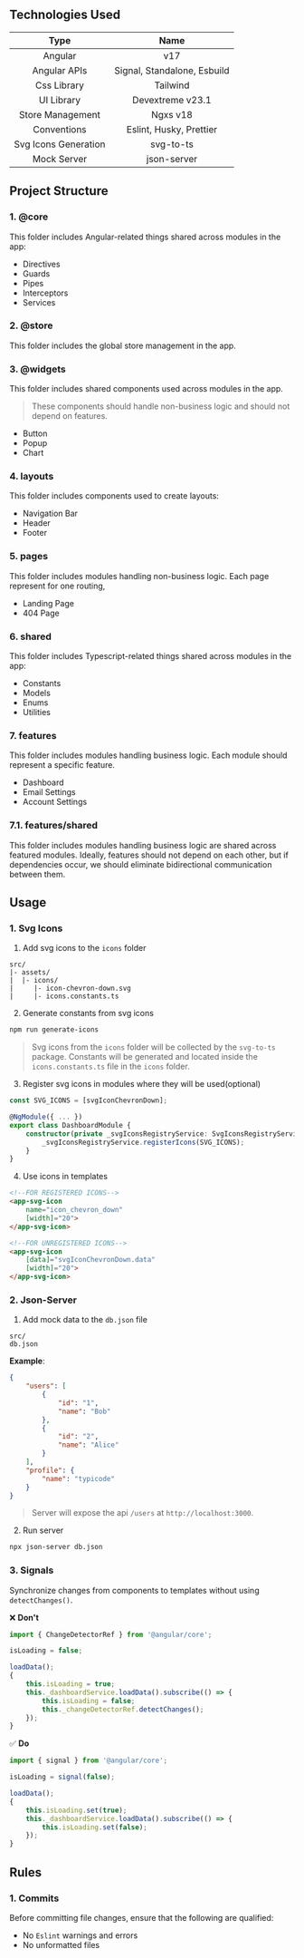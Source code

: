 ## Technologies Used

|         Type         |            Name             |
| :------------------: | :-------------------------: |
|       Angular        |             v17             |
|     Angular APIs     | Signal, Standalone, Esbuild |
|     Css Library      |          Tailwind           |
|      UI Library      |      Devextreme v23.1       |
|   Store Management   |          Ngxs v18           |
|     Conventions      |   Eslint, Husky, Prettier   |
| Svg Icons Generation |          svg-to-ts          |
|     Mock Server      |         json-server         |

## Project Structure

### 1. @core

This folder includes Angular-related things shared across modules in the app:

-   Directives
-   Guards
-   Pipes
-   Interceptors
-   Services

### 2. @store

This folder includes the global store management in the app.

### 3. @widgets

This folder includes shared components used across modules in the app.

> These components should handle non-business logic and should not depend on features.

-   Button
-   Popup
-   Chart

### 4. layouts

This folder includes components used to create layouts:

-   Navigation Bar
-   Header
-   Footer

### 5. pages

This folder includes modules handling non-business logic. Each page represent for one routing,

-   Landing Page
-   404 Page

### 6. shared

This folder includes Typescript-related things shared across modules in the app:

-   Constants
-   Models
-   Enums
-   Utilities

### 7. features

This folder includes modules handling business logic. Each module should represent a specific feature.

-   Dashboard
-   Email Settings
-   Account Settings

### 7.1. features/shared

This folder includes modules handling business logic are shared across featured modules. Ideally,
features should not depend on each other, but if dependencies occur, we should eliminate bidirectional communication between them.

## Usage

### 1. Svg Icons

1. Add svg icons to the `icons` folder

```
src/
|- assets/
|  |- icons/
|     |- icon-chevron-down.svg
|     |- icons.constants.ts
```

2. Generate constants from svg icons

```bash
npm run generate-icons
```

> Svg icons from the `icons` folder will be collected by the `svg-to-ts` package. Constants will be
> generated and located inside the `icons.constants.ts` file in the `icons` folder.

3. Register svg icons in modules where they will be used(optional)

```ts
const SVG_ICONS = [svgIconChevronDown];

@NgModule({ ... })
export class DashboardModule {
    constructor(private _svgIconsRegistryService: SvgIconsRegistryService) {
        _svgIconsRegistryService.registerIcons(SVG_ICONS);
    }
}
```

4. Use icons in templates

```html
<!--FOR REGISTERED ICONS-->
<app-svg-icon
    name="icon_chevron_down"
    [width]="20">
</app-svg-icon>

<!--FOR UNREGISTERED ICONS-->
<app-svg-icon
    [data]="svgIconChevronDown.data"
    [width]="20">
</app-svg-icon>
```

### 2. Json-Server

1. Add mock data to the `db.json` file

```
src/
db.json
```

**Example**:

```json
{
    "users": [
        {
            "id": "1",
            "name": "Bob"
        },
        {
            "id": "2",
            "name": "Alice"
        }
    ],
    "profile": {
        "name": "typicode"
    }
}
```

> Server will expose the api `/users` at `http://localhost:3000`.

2. Run server

```bash
npx json-server db.json
```

### 3. Signals

Synchronize changes from components to templates without using `detectChanges()`.

❌ **Don't**

```ts
import { ChangeDetectorRef } from '@angular/core';

isLoading = false;

loadData();
{
    this.isLoading = true;
    this._dashboardService.loadData().subscribe(() => {
        this.isLoading = false;
        this._changeDetectorRef.detectChanges();
    });
}
```

✅ **Do**

```ts
import { signal } from '@angular/core';

isLoading = signal(false);

loadData();
{
    this.isLoading.set(true);
    this._dashboardService.loadData().subscribe(() => {
        this.isLoading.set(false);
    });
}
```

## Rules

### 1. Commits

Before committing file changes, ensure that the following are qualified:

-   No `Eslint` warnings and errors
-   No unformatted files

